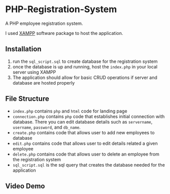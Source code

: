 # PHP-Registration-System

A PHP employee registration system. 

I used [XAMPP](https://www.apachefriends.org/download.html) software package to host the application. 

## Installation

1. run the `sql_script.sql` to create database for the registration system
2. once the database is up and running, host the `index.php` in your local server using XAMPP
3. The application should allow for basic CRUD operations if server and database are hosted properly


## File Structure

- `index.php` contains `php` and `html` code for landing page
- `connection.php` contains `php` code that establishes initial connection with database. There you can edit database 
details such as `servername`, `username`, `password`, and `db_name`. 
- `create.php` contains code that allows user to add new employees to database
- `edit.php` contains code that allows user to edit details related a given employee 
- `delete.php` contains code that allows user to delete an employee from the registration system
- `sql_script.sql` is the sql query that creates the database needed for the application


## Video Demo
